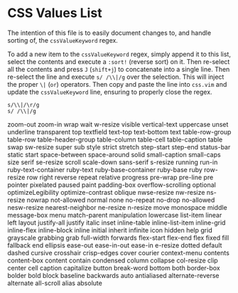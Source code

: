 # CSS Values List

The intention of this file is to easily document changes to, and handle sorting
of, the `cssValueKeyword` regex.

To add a new item to the `cssValueKeyword` regex, simply append it to this
list, select the contents and execute a `:sort!` (reverse sort) on it.  Then
re-select all the contents and press `J` (`shift+j`) to concatenate into a
single line.  Then re-select the line and execute `s/ /\\|/g` over the
selection.  This will inject the proper `\|` (`or`) operators.  Then copy and
paste the line into `css.vim` and update the `cssValueKeyword` line, ensuring
to properly close the regex.

```
s/\\|/\r/g
s/ /\\|/g
```

zoom-out
zoom-in
wrap
wait
w-resize
visible
vertical-text
uppercase
unset
underline
transparent
top
textfield
text-top
text-bottom
text
table-row-group
table-row
table-header-group
table-column
table-cell
table-caption
table
swap
sw-resize
super
sub
style
strict
stretch
step-start
step-end
status-bar
static
start
space-between
space-around
solid
small-caption
small-caps
size
serif
se-resize
scroll
scale-down
sans-serif
s-resize
running
run-in
ruby-text-container
ruby-text
ruby-base-container
ruby-base
ruby
row-resize
row
right
reverse
repeat
relative
progress
pre-wrap
pre-line
pre
pointer
pixelated
paused
paint
padding-box
overflow-scrolling
optional
optimizeLegibility
optimize-contrast
oblique
nwse-resize
nw-resize
ns-resize
nowrap
not-allowed
normal
none
no-repeat
no-drop
no-allowed
nesw-resize
nearest-neighbor
ne-resize
n-resize
move
monospace
middle
message-box
menu
match-parent
manipulation
lowercase
list-item
linear
left
layout
justify-all
justify
italic
inset
inline-table
inline-list-item
inline-grid
inline-flex
inline-block
inline
initial
inherit
infinite
icon
hidden
help
grid
grayscale
grabbing
grab
full-width
forwards
flex-start
flex-end
flex
fixed
fill
fallback
end
ellipsis
ease-out
ease-in-out
ease-in
e-resize
dotted
default
dashed
cursive
crosshair
crisp-edges
cover
courier
context-menu
contents
content-box
content
contain
condensed
column
collapse
col-resize
clip
center
cell
caption
capitalize
button
break-word
bottom
both
border-box
bolder
bold
block
baseline
backwards
auto
antialiased
alternate-reverse
alternate
all-scroll
alias
absolute
